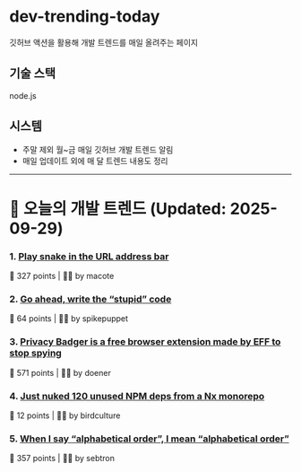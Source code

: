 # dev-trending-today
깃허브 액션을 활용해 개발 트렌드를 매일 올려주는 페이지

## 기술 스택
node.js
## 시스템
- 주말 제외 월~금 매일 깃허브 개발 트렌드 알림
- 매일 업데이트 외에 매 달 트렌드 내용도 정리
---

# 📰 오늘의 개발 트렌드 (Updated: 2025-09-29)

### 1. [Play snake in the URL address bar](https://demian.ferrei.ro/snake/)
💬 327 points | 🧑‍💻 by macote

### 2. [Go ahead, write the “stupid” code](https://spikepuppet.io/posts/write-the-stupid-code/)
💬 64 points | 🧑‍💻 by spikepuppet

### 3. [Privacy Badger is a free browser extension made by EFF to stop spying](https://privacybadger.org/)
💬 571 points | 🧑‍💻 by doener

### 4. [Just nuked 120 unused NPM deps from a Nx monorepo](https://johnjames.blog/posts/cleaning-house-in-nx-monorepo-how-i-removed-120-unused-deps-safely)
💬 12 points | 🧑‍💻 by birdculture

### 5. [When I say “alphabetical order”, I mean “alphabetical order”](https://sebastiano.tronto.net/blog/2025-09-28-alphabetic-order/)
💬 357 points | 🧑‍💻 by sebtron

